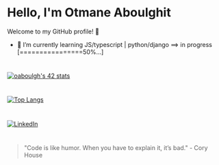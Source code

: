 # Hello, I'm Otmane Aboulghit

Welcome to my GitHub profile! 👋


- 🌱 I’m currently learning JS/typescript | python/django ==> in progress [================50%...]
#
[![oaboulgh's 42 stats](https://badge.mediaplus.ma/binary/oaboulgh)](https://github.com/oakoudad/badge42)
#
[![Top Langs](https://github-readme-stats.vercel.app/api/top-langs/?username=otmane222&layout=compact)](https://github.com/anuraghazra/github-readme-stats)

#
[![LinkedIn](https://img.shields.io/badge/LinkedIn-Connect-blue)](https://www.linkedin.com/in/otmane-aboulghit-46493a1b4/)

#
> "Code is like humor. When you have to explain it, it’s bad." - Cory House
